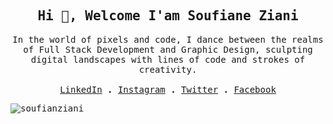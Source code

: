 <samp>
  <h2 align="center">Hi 👋, Welcome I'am Soufiane Ziani</h2>

  <p align="center">
    In the world of pixels and code, I dance between the realms of Full Stack Development and Graphic Design, sculpting digital landscapes with lines of code and strokes of creativity.
    <br/>
    <br/>
    <a href="https://linkedin.com/in/soufiane-ziani-675095232/">LinkedIn</a> <strong>.</strong>
    <a href="https://www.instagram.com/mr_soufiane_ziani/">Instagram</a> <strong>.</strong>
    <a href="https://twitter.com/Soufiane_ZIIANI">Twitter</a> <strong>.</strong>
    <a href="https://www.facebook.com/SoufianeZiani2/">Facebook</a>
    <p align="left">
      <img src="https://komarev.com/ghpvc/?username=soufianziani&label=Profile%20views&color=0e75b6&style=flat" alt="soufianziani" />
    </p>
    <br/>
<!--     <div align="center" height="200">
      <img src="https://media.giphy.com/media/l0IybQ6l8nfKjxQv6/giphy.gif"  width="20%" height="20%" alt="Excited Reaction GIF" />   
    </div> -->
  </p>
</samp>
